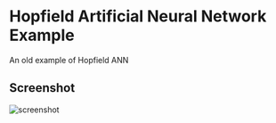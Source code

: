 # Hopfield Artificial Neural Network Example

An old example of Hopfield ANN

## Screenshot

![screenshot](https://cloud.githubusercontent.com/assets/1858678/19889325/f2bc897a-a03c-11e6-8207-ced7cb3a10e5.png)
